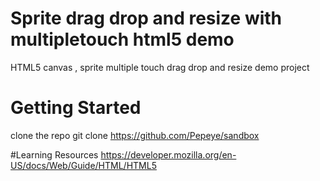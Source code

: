 # Sprite drag drop and resize with multipletouch html5 demo
HTML5 canvas , sprite  multiple touch  drag drop and resize demo project

# Getting Started
clone the repo
git clone https://github.com/Pepeye/sandbox

#Learning Resources
https://developer.mozilla.org/en-US/docs/Web/Guide/HTML/HTML5
